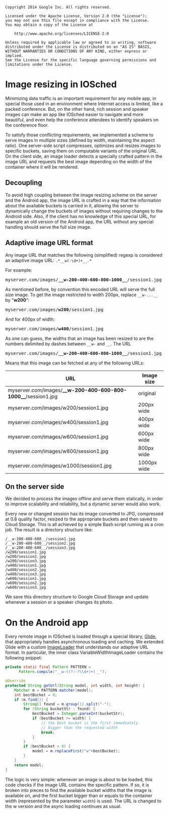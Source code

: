     Copyright 2014 Google Inc. All rights reserved.

    Licensed under the Apache License, Version 2.0 (the "License");
    you may not use this file except in compliance with the License.
    You may obtain a copy of the License at

        http://www.apache.org/licenses/LICENSE-2.0

    Unless required by applicable law or agreed to in writing, software
    distributed under the License is distributed on an "AS IS" BASIS,
    WITHOUT WARRANTIES OR CONDITIONS OF ANY KIND, either express or implied.
    See the License for the specific language governing permissions and
    limitations under the License.


# Image resizing in IOSched

Minimizing data traffic is an important requirement for any mobile app, in
special those used in an environment where Internet access is limited, like
a packed conference. But, on the other hand, rich session and speaker images
can make an app like IOSched easier to navigate and more beautiful, and even
help the conference attendees to identify speakers on the conference floor.

To satisfy those conflicting requirements, we implemented a scheme to serve
images in multiple sizes (defined by width, maintaining the aspect ratio).
One server-side script compresses, optimizes and resizes images to specific
buckets, saving them on computable variants of the original URL. On the
client side, an image loader detects a specially crafted pattern in the
image URL and requests the best image depending on the width of the
container where it will be rendered.


## Decoupling

To avoid high coupling between the image resizing scheme on the server and
the Android app, the image URL is crafted in a way that the information
about the available buckets is carried in it, allowing the server to
dynamically change the buckets of images without requiring changes to the
Android side. Also, if the client has no knowledge of this special URL, for
example an old version of the Android app, the URL without any special
handling should serve the full size image.


## Adaptive image URL format

Any image URL that matches the following (simplified) regexp is considered
an adaptive image URL: `.*__w(-\d+)+__.*`

For example:

<pre>
myserver.com/images/<b>__w-200-400-600-800-1000__</b>/session1.jpg
</pre>

As mentioned before, by convention this encoded URL will serve the full size
image. To get the image restricted to width 200px, replace `__w-...__` by
"**w200**":

<pre>
myserver.com/images/<b>w200</b>/session1.jpg
</pre>

And for 400px of width:

<pre>
myserver.com/images/<b>w400</b>/session1.jpg
</pre>

As one can guess, the widths that an image has been resized to are the numbers
delimited by dashes between `__w-` and `__`. The URL

<pre>
myserver.com/images/<b>__w-200-400-600-800-1000__</b>/session1.jpg
</pre>

Means that this image can be fetched at any of the following URLs:

URL | Image size
--- | ----------
myserver.com/images/**\_\_w-200-400-600-800-1000\_\_**/session1.jpg | original
myserver.com/images/w200/session1.jpg | 200px wide
myserver.com/images/w400/session1.jpg | 400px wide
myserver.com/images/w600/session1.jpg | 600px wide
myserver.com/images/w800/session1.jpg | 800px wide
myserver.com/images/w1000/session1.jpg | 1000px wide


## On the server side

We decided to process the images offline and serve them statically, in order
to improve scalability and reliability, but a dynamic server would also
work.

Every new or changed session has its image converted to JPG, compressed at
0.8 quality factor, resized to the appropriate buckets and then saved to
Cloud Storage. This is all achieved by a simple Bash script running as a
cron job.  The result is a directory structure like:

    /__w-200-400-600__/session1.jpg
    /__w-200-400-600__/session2.jpg
    /__w-200-400-600__/session3.jpg
    /w200/session1.jpg
    /w200/session2.jpg
    /w200/session3.jpg
    /w400/session1.jpg
    /w400/session2.jpg
    /w400/session3.jpg
    /w600/session1.jpg
    /w600/session2.jpg
    /w600/session3.jpg

We save this directory structure to Google Cloud Storage and update whenever
a session or a speaker changes its photo.

# On the Android app

Every remote image in IOSched is loaded through a special library, [Glide](https://github.com/bumptech/glide),
that appropriately handles asynchronous loading and caching. We extended
Glide with a custom [ImageLoader](../android/src/main/java/com/google/samples/apps/wic2/util/ImageLoader.java) that understands our
adaptive URL format. In particular, the inner class VariableWidthImageLoader
contains the following snippet:

```Java
private static final Pattern PATTERN =
      Pattern.compile("__w-((?:-?\\d+)+)__");

@Override
protected String getUrl(String model, int width, int height) {
    Matcher m = PATTERN.matcher(model);
    int bestBucket = 0;
    if (m.find()) {
        String[] found = m.group(1).split("-");
        for (String bucketStr : found) {
            bestBucket = Integer.parseInt(bucketStr);
            if (bestBucket >= width) {
                // the best bucket is the first immediately
                // bigger than the requested width
                break;
            }
        }
        if (bestBucket > 0) {
            model = m.replaceFirst("w"+bestBucket);
        }
    }
    return model;
}
```

The logic is very simple: whenever an image is about to
be loaded, this code checks if the image URL contains the specific pattern.
If so, it is broken into pieces to find the available bucket widths that the
image is available on, and the first bucket bigger than or equals to the
container width (represented by the parameter `width`) is used. The URL
is changed to the w<bucket> version and the async loading continues as usual.

